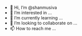 - 👋 Hi, I’m @shanmusiva
- 👀 I’m interested in ...
- 🌱 I’m currently learning ...
- 💞️ I’m looking to collaborate on ...
- 📫 How to reach me ...

<!---
shanmusiva/shanmusiva is a ✨ special ✨ repository because its `README.md` (this file) appears on your GitHub profile.
You can click the Preview link to take a look at your changes.
--->
